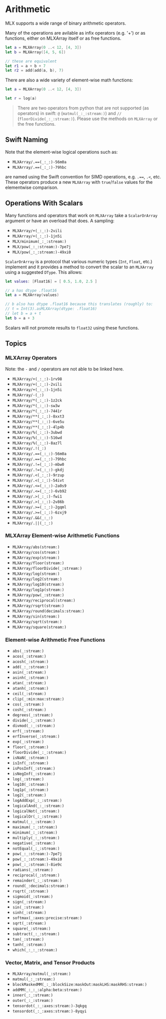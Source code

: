 # Arithmetic

MLX supports a wide range of binary arithmetic operators.

Many of the operations are avilable as infix operators (e.g. '+') or
as functions, either on MLXArray itself or as free functions.

```swift
let a = MLXArray(0 ..< 12, [4, 3])
let b = MLXArray([4, 5, 6])

// these are equivalent
let r1 = a + b + 7
let r2 = add(add(a, b), 7)
```

There are also a wide variety of element-wise math functions:

```swift
let a = MLXArray(0 ..< 12, [4, 3])

let r = log(a)
```

> There are two operators from python that are not supported (as operators) in
swift: `@` (``matmul(_:_:stream:)``) and `//` (``floorDivide(_:_:stream:)``).  Please
use the methods on `MLXArray` or the free functions.

## Swift Naming

Note that the element-wise logical operations such as:

- ``MLXArray/.==(_:_:)-56m0a``
- ``MLXArray/.==(_:_:)-79hbc``

are named using the Swift convention for SIMD operations, e.g. `.==`, `.<`, etc.  These
operators produce a new ``MLXArray`` with `true`/`false` values for the elementwise comparison.

## Operations With Scalars

Many functions and operators that work on ``MLXArray`` take a ``ScalarOrArray`` argument or have
an overload that does.  A sampling:

- ``MLXArray/+(_:_:)-2vili``
- ``MLXArray/+(_:_:)-1jn5i``
- ``MLX/minimum(_:_:stream:)``
- ``MLX/pow(_:_:stream:)-7pe7j``
- ``MLX/pow(_:_:stream:)-49xi0``

``ScalarOrArray`` is a protocol that various numeric types (`Int`, `Float`, etc.) implement and it
provides a method to convert the scalar to an ``MLXArray`` using a suggested ``DType``.  This allows:

```swift
let values: [Float16] = [ 0.5, 1.0, 2.5 ]

// a has dtype .float16
let a = MLXArray(values)

// b also has dtype .float16 because this translates (roughly) to:
// t = Int(3).asMLXArray(dtype: .float16)
// let b = a + t
let b = a + 3
```

Scalars will not promote results to `float32` using these functions.

## Topics

### MLXArray Operators

Note: the `-` and `/` operators are not able to be linked here.

- ``MLXArray/+(_:_:)-1rv98``
- ``MLXArray/+(_:_:)-2vili``
- ``MLXArray/+(_:_:)-1jn5i``
- ``MLXArray/-(_:)``
- ``MLXArray/*(_:_:)-1z2ck``
- ``MLXArray/*(_:_:)-sw3w``
- ``MLXArray/*(_:_:)-7441r``
- ``MLXArray/**(_:_:)-8xxt3``
- ``MLXArray/**(_:_:)-6ve5u``
- ``MLXArray/**(_:_:)-4lp4b``
- ``MLXArray/%(_:_:)-3ubwd``
- ``MLXArray/%(_:_:)-516wd``
- ``MLXArray/%(_:_:)-8az7l``
- ``MLXArray/.!(_:)``
- ``MLXArray/.==(_:_:)-56m0a``
- ``MLXArray/.==(_:_:)-79hbc``
- ``MLXArray/.!=(_:_:)-mbw0``
- ``MLXArray/.!=(_:_:)-gkdj``
- ``MLXArray/.<(_:_:)-9rzup``
- ``MLXArray/.<(_:_:)-54ivt``
- ``MLXArray/.<=(_:_:)-2a0s9``
- ``MLXArray/.<=(_:_:)-6vb92``
- ``MLXArray/.>(_:_:)-fwi1``
- ``MLXArray/.>(_:_:)-2v86b``
- ``MLXArray/.>=(_:_:)-2gqml``
- ``MLXArray/.>=(_:_:)-6zxj9``
- ``MLXArray/.&&(_:_:)``
- ``MLXArray/.||(_:_:)``

### MLXArray Element-wise Arithmetic Functions

- ``MLXArray/abs(stream:)``
- ``MLXArray/cos(stream:)``
- ``MLXArray/exp(stream:)``
- ``MLXArray/floor(stream:)``
- ``MLXArray/floorDivide(_:stream:)``
- ``MLXArray/log(stream:)``
- ``MLXArray/log2(stream:)``
- ``MLXArray/log10(stream:)``
- ``MLXArray/log1p(stream:)``
- ``MLXArray/pow(_:stream:)``
- ``MLXArray/reciprocal(stream:)``
- ``MLXArray/rsqrt(stream:)``
- ``MLXArray/round(decimals:stream:)``
- ``MLXArray/sin(stream:)``
- ``MLXArray/sqrt(stream:)``
- ``MLXArray/square(stream:)``

### Element-wise Arithmetic Free Functions

- ``abs(_:stream:)``
- ``acos(_:stream:)``
- ``acosh(_:stream:)``
- ``add(_:_:stream:)``
- ``asin(_:stream:)``
- ``asinh(_:stream:)``
- ``atan(_:stream:)``
- ``atanh(_:stream:)``
- ``ceil(_:stream:)``
- ``clip(_:min:max:stream:)``
- ``cos(_:stream:)``
- ``cosh(_:stream:)``
- ``degrees(_:stream:)``
- ``divide(_:_:stream:)``
- ``divmod(_:_:stream:)``
- ``erf(_:stream:)``
- ``erfInverse(_:stream:)``
- ``exp(_:stream:)``
- ``floor(_:stream:)``
- ``floorDivide(_:_:stream:)``
- ``isNaN(_:stream:)``
- ``isInf(_:stream:)``
- ``isPosInf(_:stream:)``
- ``isNegInf(_:stream:)``
- ``log(_:stream:)``
- ``log10(_:stream:)``
- ``log1p(_:stream:)``
- ``log2(_:stream:)``
- ``logAddExp(_:_:stream:)``
- ``logicalAnd(_:_:stream:)``
- ``logicalNot(_:stream:)``
- ``logicalOr(_:_:stream:)``
- ``matmul(_:_:stream:)``
- ``maximum(_:_:stream:)``
- ``minimum(_:_:stream:)``
- ``multiply(_:_:stream:)``
- ``negative(_:stream:)``
- ``notEqual(_:_:stream:)``
- ``pow(_:_:stream:)-7pe7j``
- ``pow(_:_:stream:)-49xi0``
- ``pow(_:_:stream:)-8ie9c``
- ``radians(_:stream:)``
- ``reciprocal(_:stream:)``
- ``remainder(_:_:stream:)``
- ``round(_:decimals:stream:)``
- ``rsqrt(_:stream:)``
- ``sigmoid(_:stream:)``
- ``sign(_:stream:)``
- ``sin(_:stream:)``
- ``sinh(_:stream:)``
- ``softmax(_:axes:precise:stream:)``
- ``sqrt(_:stream:)``
- ``square(_:stream:)``
- ``subtract(_:_:stream:)``
- ``tan(_:stream:)``
- ``tanh(_:stream:)``
- ``which(_:_:_:stream:)``

### Vector, Matrix, and Tensor Products

- ``MLXArray/matmul(_:stream:)``
- ``matmul(_:_:stream:)``
- ``blockMaskedMM(_:_:blockSize:maskOut:maskLHS:maskRHS:stream:)``
- ``addMM(_:_:_:alpha:beta:stream:)``
- ``inner(_:_:stream:)``
- ``outer(_:_:stream:)``
- ``tensordot(_:_:axes:stream:)-3qkgq``
- ``tensordot(_:_:axes:stream:)-8yqyi``

